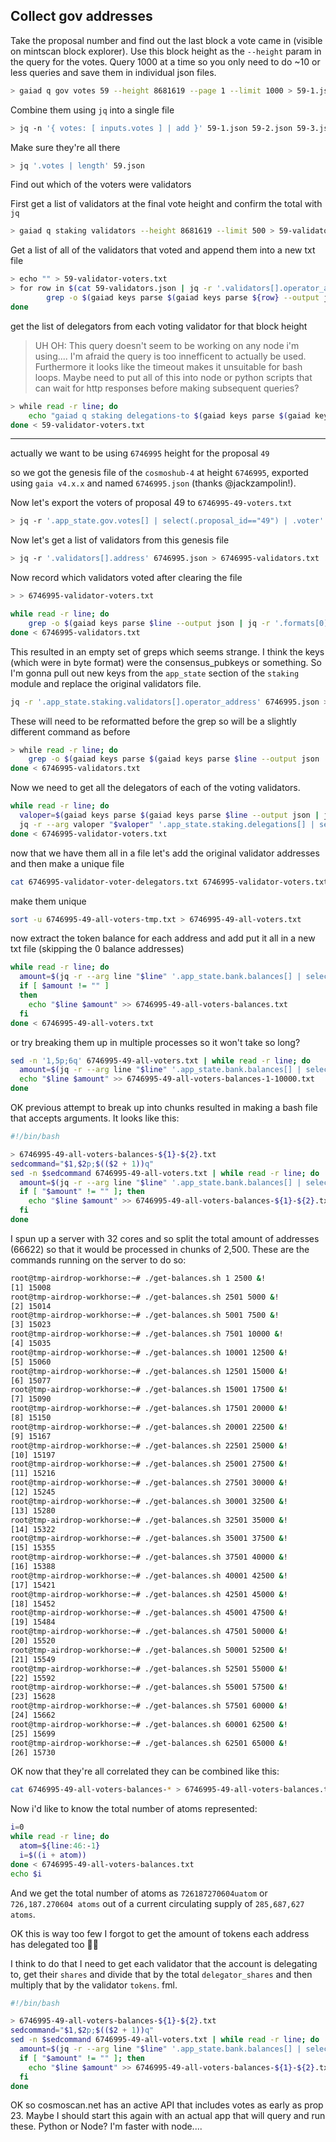 ## Collect gov addresses

Take the proposal number and find out the last block a vote came in (visible on mintscan block explorer). Use this block height as the `--height` param in the query for the votes. Query 1000 at a time so you only need to do ~10 or less queries and save them in individual json files.
```bash
> gaiad q gov votes 59 --height 8681619 --page 1 --limit 1000 > 59-1.json && jq '.votes | length' 59-1.json
```
Combine them using `jq` into a single file
```bash
> jq -n '{ votes: [ inputs.votes ] | add }' 59-1.json 59-2.json 59-3.json 59-4.json 59-5.json 59-6.json 59-7.json > 59.json
```
Make sure they're all there
```bash
> jq '.votes | length' 59.json
```
Find out which of the voters were validators

First get a list of validators at the final vote height and confirm the total with `jq`
```bash
> gaiad q staking validators --height 8681619 --limit 500 > 59-validators.json && jq '.validators | length' 59-validators.json
```
Get a list of all of the validators that voted and append them into a new txt file

```bash
> echo "" > 59-validator-voters.txt
> for row in $(cat 59-validators.json | jq -r '.validators[].operator_address'); do
        grep -o $(gaiad keys parse $(gaiad keys parse ${row} --output json | jq -r '.bytes') --output json | jq -r '.formats[0]') 59.json >> 59-validator-voters.txt
done
```
get the list of delegators from each voting validator for that block height

> UH OH: This query doesn't seem to be working on any node i'm using.... I'm afraid the query is too innefficent to actually be used. Furthermore it looks like the timeout makes it unsuitable for bash loops. Maybe need to put all of this into node or python scripts that can wait for http responses before making subsequent queries?

```bash
> while read -r line; do
    echo "gaiad q staking delegations-to $(gaiad keys parse $(gaiad keys parse $line --output json | jq -r '.bytes') --output json | jq -r '.formats[2]') --height 8681619 --limit 10"
done < 59-validator-voters.txt
```

---

actually we want to be using `6746995` height for the proposal `49`

so we got the genesis file of the `cosmoshub-4` at height `6746995`, exported using `gaia v4.x.x` and named `6746995.json` (thanks @jackzampolin!).

Now let's export the voters of proposal 49 to `6746995-49-voters.txt`
```bash
> jq -r '.app_state.gov.votes[] | select(.proposal_id=="49") | .voter' 6746995.json > 6746995-49-voters.txt
```

Now let's get a list of validators from this genesis file
```bash
> jq -r '.validators[].address' 6746995.json > 6746995-validators.txt
```

Now record which validators voted after clearing the file
```bash
> > 6746995-validator-voters.txt
```

```bash
while read -r line; do
    grep -o $(gaiad keys parse $line --output json | jq -r '.formats[0]') 6746995-49-voters.txt >> 6746995-validator-voters.txt
done < 6746995-validators.txt
```

This resulted in an empty set of greps which seems strange. I think the keys (which were in byte format) were the consensus_pubkeys or something. So I'm gonna pull out new keys from the `app_state` section of the `staking` module and replace the original validators file.
```bash
jq -r '.app_state.staking.validators[].operator_address' 6746995.json > 6746995-validators.txt
```
These will need to be reformatted before the grep so will be a slightly different command as before
```bash
> while read -r line; do
    grep -o $(gaiad keys parse $(gaiad keys parse $line --output json | jq -r '.bytes') --output json | jq -r '.formats[0]') 6746995-49-voters.txt >> 6746995-validator-voters.txt
done < 6746995-validators.txt
```

Now we need to get all the delegators of each of the voting validators.

```bash
while read -r line; do
  valoper=$(gaiad keys parse $(gaiad keys parse $line --output json | jq -r '.bytes') --output json | jq -r '.formats[2]')
  jq -r --arg valoper "$valoper" '.app_state.staking.delegations[] | select(.validator_address==$valoper) | .delegator_address' 6746995.json >> 6746995-validator-voter-delegators.txt
done < 6746995-validator-voters.txt
```

now that we have them all in a file let's add the original validator addresses and then make a unique file

```bash
cat 6746995-validator-voter-delegators.txt 6746995-validator-voters.txt > 6746995-49-all-voters-tmp.txt
```

make them unique

```bash
sort -u 6746995-49-all-voters-tmp.txt > 6746995-49-all-voters.txt
```

now extract the token balance for each address and add put it all in a new txt file (skipping the 0 balance addresses)

```bash
while read -r line; do
  amount=$(jq -r --arg line "$line" '.app_state.bank.balances[] | select(.address==$line) | .coins[] | select(.denom=="uatom") | .amount' 6746995.json)
  if [ $amount != "" ]
  then
    echo "$line $amount" >> 6746995-49-all-voters-balances.txt
  fi
done < 6746995-49-all-voters.txt
```

or try breaking them up in multiple processes so it won't take so long?

```bash
sed -n '1,5p;6q' 6746995-49-all-voters.txt | while read -r line; do
  amount=$(jq -r --arg line "$line" '.app_state.bank.balances[] | select(.address==$line) | .coins[] | select(.denom=="uatom") | .amount' 6746995.json)
  echo "$line $amount" >> 6746995-49-all-voters-balances-1-10000.txt
done
```

OK previous attempt to break up into chunks resulted in making a bash file that accepts arguments. It looks like this:
```bash
#!/bin/bash

> 6746995-49-all-voters-balances-${1}-${2}.txt
sedcommand="$1,$2p;$(($2 + 1))q"
sed -n $sedcommand 6746995-49-all-voters.txt | while read -r line; do
  amount=$(jq -r --arg line "$line" '.app_state.bank.balances[] | select(.address==$line) | .coins[] | select(.denom=="uatom") | .amount' 6746995.json)
  if [ "$amount" != "" ]; then
    echo "$line $amount" >> 6746995-49-all-voters-balances-${1}-${2}.txt
  fi
done
```

I spun up a server with 32 cores and so split the total amount of addresses (66622) so that it would be processed in chunks of 2,500. These are the commands running on the server to do so:
```bash
root@tmp-airdrop-workhorse:~# ./get-balances.sh 1 2500 &!
[1] 15008
root@tmp-airdrop-workhorse:~# ./get-balances.sh 2501 5000 &!
[2] 15014
root@tmp-airdrop-workhorse:~# ./get-balances.sh 5001 7500 &!
[3] 15023
root@tmp-airdrop-workhorse:~# ./get-balances.sh 7501 10000 &!
[4] 15035
root@tmp-airdrop-workhorse:~# ./get-balances.sh 10001 12500 &!
[5] 15060
root@tmp-airdrop-workhorse:~# ./get-balances.sh 12501 15000 &!
[6] 15077
root@tmp-airdrop-workhorse:~# ./get-balances.sh 15001 17500 &!
[7] 15090
root@tmp-airdrop-workhorse:~# ./get-balances.sh 17501 20000 &!
[8] 15150
root@tmp-airdrop-workhorse:~# ./get-balances.sh 20001 22500 &!
[9] 15167
root@tmp-airdrop-workhorse:~# ./get-balances.sh 22501 25000 &!
[10] 15197
root@tmp-airdrop-workhorse:~# ./get-balances.sh 25001 27500 &!
[11] 15216
root@tmp-airdrop-workhorse:~# ./get-balances.sh 27501 30000 &!
[12] 15245
root@tmp-airdrop-workhorse:~# ./get-balances.sh 30001 32500 &!
[13] 15280
root@tmp-airdrop-workhorse:~# ./get-balances.sh 32501 35000 &!
[14] 15322
root@tmp-airdrop-workhorse:~# ./get-balances.sh 35001 37500 &!
[15] 15355
root@tmp-airdrop-workhorse:~# ./get-balances.sh 37501 40000 &!
[16] 15388
root@tmp-airdrop-workhorse:~# ./get-balances.sh 40001 42500 &!
[17] 15421
root@tmp-airdrop-workhorse:~# ./get-balances.sh 42501 45000 &!
[18] 15452
root@tmp-airdrop-workhorse:~# ./get-balances.sh 45001 47500 &!
[19] 15484
root@tmp-airdrop-workhorse:~# ./get-balances.sh 47501 50000 &!
[20] 15520
root@tmp-airdrop-workhorse:~# ./get-balances.sh 50001 52500 &!
[21] 15549
root@tmp-airdrop-workhorse:~# ./get-balances.sh 52501 55000 &!
[22] 15592
root@tmp-airdrop-workhorse:~# ./get-balances.sh 55001 57500 &!
[23] 15628
root@tmp-airdrop-workhorse:~# ./get-balances.sh 57501 60000 &!
[24] 15662
root@tmp-airdrop-workhorse:~# ./get-balances.sh 60001 62500 &!
[25] 15699
root@tmp-airdrop-workhorse:~# ./get-balances.sh 62501 65000 &!
[26] 15730
```

OK now that they're all correlated they can be combined like this:
```bash
cat 6746995-49-all-voters-balances-* > 6746995-49-all-voters-balances.txt
```

Now i'd like to know the total number of atoms represented:
```bash
i=0
while read -r line; do
  atom=${line:46:-1}
  i=$((i + atom))
done < 6746995-49-all-voters-balances.txt
echo $i
```

And we get the total number of atoms as `726187270604uatom` or `726,187.270604 atoms` out of a current circulating supply of `285,687,627 atoms`.

OK this is way too few I forgot to get the amount of tokens each address has delegated too 🤦‍♂️

I think to do that I need to get each validator that the account is delegating to, get their `shares` and divide that by the total `delegator_shares` and then multiply that by the validator `tokens`. fml.

```bash
#!/bin/bash

> 6746995-49-all-voters-balances-${1}-${2}.txt
sedcommand="$1,$2p;$(($2 + 1))q"
sed -n $sedcommand 6746995-49-all-voters.txt | while read -r line; do
  amount=$(jq -r --arg line "$line" '.app_state.bank.balances[] | select(.address==$line) | .coins[] | select(.denom=="uatom") | .amount' 6746995.json)
  if [ "$amount" != "" ]; then
    echo "$line $amount" >> 6746995-49-all-voters-balances-${1}-${2}.txt
  fi
done
```

OK so cosmoscan.net has an active API that includes votes as early as prop 23. Maybe I should start this again with an actual app that will query and run these. Python or Node? I'm faster with node....

